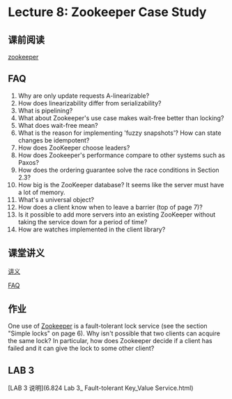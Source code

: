 # Lecture 8: Zookeeper Case Study

## 课前阅读

[zookeeper](zookeeper.pdf)

## FAQ

1. Why are only update requests A-linearizable?
1. How does linearizability differ from serializability?
1. What is pipelining?
1. What about Zookeeper's use case makes wait-free better than locking?
1. What does wait-free mean?
1. What is the reason for implementing 'fuzzy snapshots'? How can state changes be idempotent?
1. How does ZooKeeper choose leaders?
1. How does Zookeeper's performance compare to other systems such as Paxos?
1. How does the ordering guarantee solve the race conditions in Section 2.3?
1. How big is the ZooKeeper database? It seems like the server must have a lot of memory.
1. What's a universal object?
1. How does a client know when to leave a barrier (top of page 7)?
1. Is it possible to add more servers into an existing ZooKeeper without taking the service down for a period of time?
1. How are watches implemented in the client library?

## 课堂讲义

[讲义](l-zookeeper.txt)

[FAQ](zookeeper-faq.txt)

## 作业

One use of [Zookeeper](zookeeper.pdf) is a fault-tolerant lock service (see the section "Simple locks" on page 6). Why isn't possible that two clients can acquire the same lock? In particular, how does Zookeeper decide if a client has failed and it can give the lock to some other client?

## LAB 3

[LAB 3 说明](6.824 Lab 3_ Fault-tolerant Key_Value Service.html)